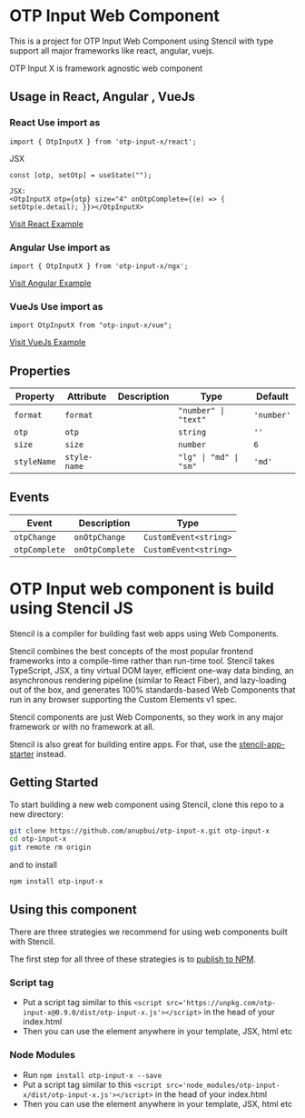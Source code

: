 
# OTP Input Web Component

This is a project for OTP Input Web Component using Stencil with type support all major frameworks like react, angular, vuejs.

OTP Input X is framework agnostic web component 

## Usage in React, Angular , VueJs

### React Use import as 

```
import { OtpInputX } from 'otp-input-x/react';
```

JSX

```
const [otp, setOtp] = useState("");

JSX:
<OtpInputX otp={otp} size="4" onOtpComplete={(e) => { setOtp(e.detail); }}></OtpInputX>
```
[Visit React Example](https://codesandbox.io/s/angry-violet-5i51b?file=/src/App.js)

### Angular Use import as 

```
import { OtpInputX } from 'otp-input-x/ngx';
```

[Visit Angular Example](https://codesandbox.io/s/magical-pare-l0uyo?file=/src/app/app.component.ts)


### VueJs Use import as 

```
import OtpInputX from "otp-input-x/vue";
```

[Visit VueJs Example](https://codesandbox.io/s/competent-ptolemy-yuouv?file=/src/main.js)

## Properties

| Property    | Attribute    | Description | Type                   | Default    |
| ----------- | ------------ | ----------- | ---------------------- | ---------- |
| `format`    | `format`     |             | `"number" \| "text"`   | `'number'` |
| `otp`       | `otp`        |             | `string`               | `''`       |
| `size`      | `size`       |             | `number`               | `6`        |
| `styleName` | `style-name` |             | `"lg" \| "md" \| "sm"` | `'md'`     |


## Events

| Event         | Description   | Type                  |
| ------------- | ------------- | --------------------- |
| `otpChange`   |`onOtpChange`  | `CustomEvent<string>` |
| `otpComplete` |`onOtpComplete`| `CustomEvent<string>` |

#  OTP Input web component is build using Stencil JS

Stencil is a compiler for building fast web apps using Web Components.

Stencil combines the best concepts of the most popular frontend frameworks into a compile-time rather than run-time tool.  Stencil takes TypeScript, JSX, a tiny virtual DOM layer, efficient one-way data binding, an asynchronous rendering pipeline (similar to React Fiber), and lazy-loading out of the box, and generates 100% standards-based Web Components that run in any browser supporting the Custom Elements v1 spec.

Stencil components are just Web Components, so they work in any major framework or with no framework at all.

Stencil is also great for building entire apps. For that, use the [stencil-app-starter](https://github.com/ionic-team/stencil-app-starter) instead.

## Getting Started

To start building a new web component using Stencil, clone this repo to a new directory:

```bash
git clone https://github.com/anupbui/otp-input-x.git otp-input-x
cd otp-input-x
git remote rm origin
```

and to install

```bash
npm install otp-input-x
```

## Using this component

There are three strategies we recommend for using web components built with Stencil.

The first step for all three of these strategies is to [publish to NPM](https://docs.npmjs.com/getting-started/publishing-npm-packages).

### Script tag

- Put a script tag similar to this `<script src='https://unpkg.com/otp-input-x@0.9.0/dist/otp-input-x.js'></script>` in the head of your index.html
- Then you can use the element anywhere in your template, JSX, html etc

### Node Modules
- Run `npm install otp-input-x --save`
- Put a script tag similar to this `<script src='node_modules/otp-input-x/dist/otp-input-x.js'></script>` in the head of your index.html
- Then you can use the element anywhere in your template, JSX, html etc
